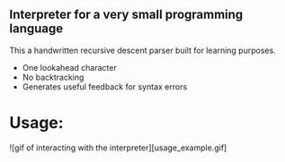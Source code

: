 ## Interpreter for a very small programming language

This a handwritten recursive descent parser built for learning purposes. 
* One lookahead character 
* No backtracking
* Generates useful feedback for syntax errors

# Usage:

![gif of interacting with the interpreter][usage_example.gif]
